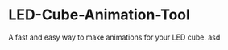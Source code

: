 LED-Cube-Animation-Tool
=======================

A fast and easy way to make animations for your LED cube.
asd
